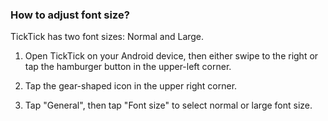 ### How to adjust font size?

TickTick has two font sizes: Normal and Large.

1. Open TickTick on your Android device, then either swipe to the right or tap the hamburger button in the upper-left corner.

2. Tap the gear-shaped icon in the upper right corner.

3. Tap "General", then tap "Font size" to select normal or large font size.

